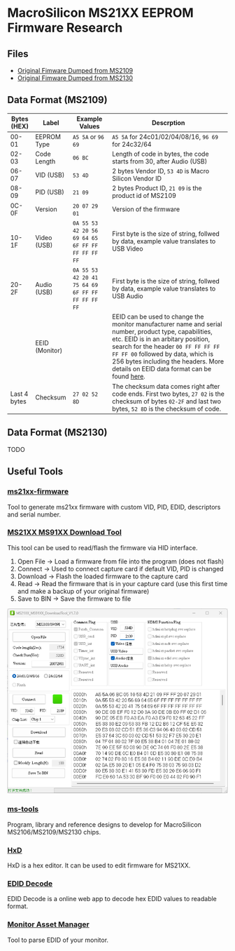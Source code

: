 # MacroSilicon MS21XX EEPROM Firmware Research

## Files

- [Original Fimware Dumped from MS2109](MS2109-CLEAN-FIRMWARE.bin)
- [Original Fimware Dumped from MS2130](MS2130-CLEAN-FIRMWARE.bin)

## Data Format (MS2109)

| Bytes (HEX)  | Label          | Example Values                                    | Descrption                                                                                                                                                                                                                                                                                                                                                                                               |
| ------------ | -------------- | ------------------------------------------------- | -------------------------------------------------------------------------------------------------------------------------------------------------------------------------------------------------------------------------------------------------------------------------------------------------------------------------------------------------------------------------------------------------------- |
| 00-01        | EEPROM Type    | `A5 5A` or `96 69`                                | `A5 5A` for 24c01/02/04/08/16, `96 69` for 24c32/64                                                                                                                                                                                                                                                                                                                                                      |
| 02-03        | Code Length    | `06 BC`                                           | Length of code in bytes, the code starts from 30, after Audio (USB)                                                                                                                                                                                                                                                                                                                                      |
| 06-07        | VID (USB)      | `53 4D`                                           | 2 bytes Vendor ID, `53 4D` is Macro Silicon Vendor ID                                                                                                                                                                                                                                                                                                                                                    |
| 08-09        | PID (USB)      | `21 09`                                           | 2 bytes Product ID, `21 09` is the product id of MS2109                                                                                                                                                                                                                                                                                                                                                  |
| 0C-0F        | Version        | `20 07 29 01`                                     | Version of the firmware                                                                                                                                                                                                                                                                                                                                                                                  |
| 10-1F        | Video (USB)    | `0A 55 53 42 20 56 69 64 65 6F FF FF FF FF FF FF` | First byte is the size of string, follwed by data, example value translates to USB Video                                                                                                                                                                                                                                                                                                                 |
| 20-2F        | Audio (USB)    | `0A 55 53 42 20 41 75 64 69 6F FF FF FF FF FF FF` | First byte is the size of string, follwed by data, example value translates to USB Audio                                                                                                                                                                                                                                                                                                                 |
|              | EEID (Monitor) |                                                   | EEID can be used to change the monitor manufacturer name and serial number, product type, capabilities, etc. EEID is in an arbitary position, search for the header `00 FF FF FF FF FF FF 00` followed by data, which is 256 bytes including the headers. More details on EEID data format can be found [here](https://en.wikipedia.org/wiki/Extended_Display_Identification_Data#EDID_1.4_data_format). |
| Last 4 bytes | Checksum       | `27 02 52 8D`                                     | The checksum data comes right after code ends. First two bytes, `27 02` is the checksum of bytes `02-2F` and last two bytes, `52 8D` is the checksum of code.                                                                                                                                                                                                                                            |

## Data Format (MS2130)

TODO

## Useful Tools

### [ms21xx-firmware](https://github.com/sandbox-pokhara/ms21xx-firmware)

Tool to generate ms21xx firmware with custom VID, PID, EDID, descriptors and serial number.

### [MS21XX MS91XX Download Tool](https://mega.nz/file/HfpAnIzB#UY7eqQpnL4wJM2C5Lne6Y_5GpIF37_AqLIG4hosE0sk)

This tool can be used to read/flash the firmware via HID interface.

1. Open File -> Load a firmware from file into the program (does not flash)
1. Connect -> Used to connect capture card if default VID, PID is changed
1. Download -> Flash the loaded firmware to the capture card
1. Read -> Read the firmware that is in your capture card (use this first time and make a backup of your original firmware)
1. Save to BIN -> Save the firmware to file

![MS21XX Download Tool](ms21xx_download_tool.png)

### [ms-tools](https://github.com/BertoldVdb/ms-tools)

Program, library and reference designs to develop for MacroSilicon MS2106/MS2109/MS2130 chips.

### [HxD](https://mh-nexus.de/en/hxd/)

HxD is a hex editor. It can be used to edit firmware for MS21XX.

### [EDID Decode](https://people.freedesktop.org/~imirkin/edid-decode/)

EDID Decode is a online web app to decode hex EDID values to readable format.

### [Monitor Asset Manager](https://www.entechtaiwan.com/util/moninfo.shtm)

Tool to parse EDID of your monitor.
